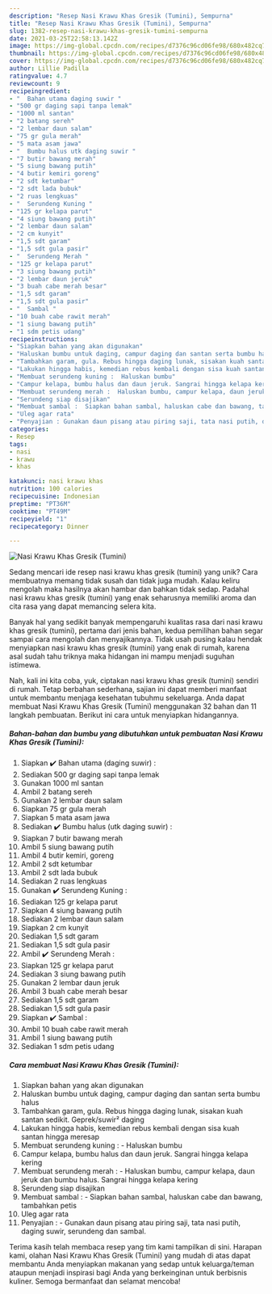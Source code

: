 ```yaml
---
description: "Resep Nasi Krawu Khas Gresik (Tumini), Sempurna"
title: "Resep Nasi Krawu Khas Gresik (Tumini), Sempurna"
slug: 1382-resep-nasi-krawu-khas-gresik-tumini-sempurna
date: 2021-03-25T22:58:13.142Z
image: https://img-global.cpcdn.com/recipes/d7376c96cd06fe98/680x482cq70/nasi-krawu-khas-gresik-tumini-foto-resep-utama.jpg
thumbnail: https://img-global.cpcdn.com/recipes/d7376c96cd06fe98/680x482cq70/nasi-krawu-khas-gresik-tumini-foto-resep-utama.jpg
cover: https://img-global.cpcdn.com/recipes/d7376c96cd06fe98/680x482cq70/nasi-krawu-khas-gresik-tumini-foto-resep-utama.jpg
author: Lillie Padilla
ratingvalue: 4.7
reviewcount: 9
recipeingredient:
- "  Bahan utama daging suwir "
- "500 gr daging sapi tanpa lemak"
- "1000 ml santan"
- "2 batang sereh"
- "2 lembar daun salam"
- "75 gr gula merah"
- "5 mata asam jawa"
- "  Bumbu halus utk daging suwir "
- "7 butir bawang merah"
- "5 siung bawang putih"
- "4 butir kemiri goreng"
- "2 sdt ketumbar"
- "2 sdt lada bubuk"
- "2 ruas lengkuas"
- "  Serundeng Kuning "
- "125 gr kelapa parut"
- "4 siung bawang putih"
- "2 lembar daun salam"
- "2 cm kunyit"
- "1,5 sdt garam"
- "1,5 sdt gula pasir"
- "  Serundeng Merah "
- "125 gr kelapa parut"
- "3 siung bawang putih"
- "2 lembar daun jeruk"
- "3 buah cabe merah besar"
- "1,5 sdt garam"
- "1,5 sdt gula pasir"
- "  Sambal "
- "10 buah cabe rawit merah"
- "1 siung bawang putih"
- "1 sdm petis udang"
recipeinstructions:
- "Siapkan bahan yang akan digunakan"
- "Haluskan bumbu untuk daging, campur daging dan santan serta bumbu halus"
- "Tambahkan garam, gula. Rebus hingga daging lunak, sisakan kuah santan sedikit. Geprek/suwir² daging"
- "Lakukan hingga habis, kemedian rebus kembali dengan sisa kuah santan hingga meresap"
- "Membuat serundeng kuning :  Haluskan bumbu"
- "Campur kelapa, bumbu halus dan daun jeruk. Sangrai hingga kelapa kering"
- "Membuat serundeng merah :  Haluskan bumbu, campur kelapa, daun jeruk dan bumbu halus. Sangrai hingga kelapa kering"
- "Serundeng siap disajikan"
- "Membuat sambal :  Siapkan bahan sambal, haluskan cabe dan bawang, tambahkan petis"
- "Uleg agar rata"
- "Penyajian : Gunakan daun pisang atau piring saji, tata nasi putih, daging suwir, serundeng dan sambal."
categories:
- Resep
tags:
- nasi
- krawu
- khas

katakunci: nasi krawu khas 
nutrition: 100 calories
recipecuisine: Indonesian
preptime: "PT36M"
cooktime: "PT49M"
recipeyield: "1"
recipecategory: Dinner

---
```



![Nasi Krawu Khas Gresik (Tumini)](https://img-global.cpcdn.com/recipes/d7376c96cd06fe98/680x482cq70/nasi-krawu-khas-gresik-tumini-foto-resep-utama.jpg)

Sedang mencari ide resep nasi krawu khas gresik (tumini) yang unik? Cara membuatnya memang tidak susah dan tidak juga mudah. Kalau keliru mengolah maka hasilnya akan hambar dan bahkan tidak sedap. Padahal nasi krawu khas gresik (tumini) yang enak seharusnya memiliki aroma dan cita rasa yang dapat memancing selera kita.



Banyak hal yang sedikit banyak mempengaruhi kualitas rasa dari nasi krawu khas gresik (tumini), pertama dari jenis bahan, kedua pemilihan bahan segar sampai cara mengolah dan menyajikannya. Tidak usah pusing kalau hendak menyiapkan nasi krawu khas gresik (tumini) yang enak di rumah, karena asal sudah tahu triknya maka hidangan ini mampu menjadi suguhan istimewa.


Nah, kali ini kita coba, yuk, ciptakan nasi krawu khas gresik (tumini) sendiri di rumah. Tetap berbahan sederhana, sajian ini dapat memberi manfaat untuk membantu menjaga kesehatan tubuhmu sekeluarga. Anda dapat membuat Nasi Krawu Khas Gresik (Tumini) menggunakan 32 bahan dan 11 langkah pembuatan. Berikut ini cara untuk menyiapkan hidangannya.

<!--inarticleads1-->

##### Bahan-bahan dan bumbu yang dibutuhkan untuk pembuatan Nasi Krawu Khas Gresik (Tumini):

1. Siapkan  ✔️ Bahan utama (daging suwir) :
1. Sediakan 500 gr daging sapi tanpa lemak
1. Gunakan 1000 ml santan
1. Ambil 2 batang sereh
1. Gunakan 2 lembar daun salam
1. Siapkan 75 gr gula merah
1. Siapkan 5 mata asam jawa
1. Sediakan  ✔️ Bumbu halus (utk daging suwir) :
1. Siapkan 7 butir bawang merah
1. Ambil 5 siung bawang putih
1. Ambil 4 butir kemiri, goreng
1. Ambil 2 sdt ketumbar
1. Ambil 2 sdt lada bubuk
1. Sediakan 2 ruas lengkuas
1. Gunakan  ✔️ Serundeng Kuning :
1. Sediakan 125 gr kelapa parut
1. Siapkan 4 siung bawang putih
1. Sediakan 2 lembar daun salam
1. Siapkan 2 cm kunyit
1. Sediakan 1,5 sdt garam
1. Sediakan 1,5 sdt gula pasir
1. Ambil  ✔️ Serundeng Merah :
1. Siapkan 125 gr kelapa parut
1. Sediakan 3 siung bawang putih
1. Gunakan 2 lembar daun jeruk
1. Ambil 3 buah cabe merah besar
1. Sediakan 1,5 sdt garam
1. Sediakan 1,5 sdt gula pasir
1. Siapkan  ✔️ Sambal :
1. Ambil 10 buah cabe rawit merah
1. Ambil 1 siung bawang putih
1. Sediakan 1 sdm petis udang




<!--inarticleads2-->

##### Cara membuat Nasi Krawu Khas Gresik (Tumini):

1. Siapkan bahan yang akan digunakan
1. Haluskan bumbu untuk daging, campur daging dan santan serta bumbu halus
1. Tambahkan garam, gula. Rebus hingga daging lunak, sisakan kuah santan sedikit. Geprek/suwir² daging
1. Lakukan hingga habis, kemedian rebus kembali dengan sisa kuah santan hingga meresap
1. Membuat serundeng kuning :  - Haluskan bumbu
1. Campur kelapa, bumbu halus dan daun jeruk. Sangrai hingga kelapa kering
1. Membuat serundeng merah :  - Haluskan bumbu, campur kelapa, daun jeruk dan bumbu halus. Sangrai hingga kelapa kering
1. Serundeng siap disajikan
1. Membuat sambal :  - Siapkan bahan sambal, haluskan cabe dan bawang, tambahkan petis
1. Uleg agar rata
1. Penyajian : - Gunakan daun pisang atau piring saji, tata nasi putih, daging suwir, serundeng dan sambal.




Terima kasih telah membaca resep yang tim kami tampilkan di sini. Harapan kami, olahan Nasi Krawu Khas Gresik (Tumini) yang mudah di atas dapat membantu Anda menyiapkan makanan yang sedap untuk keluarga/teman ataupun menjadi inspirasi bagi Anda yang berkeinginan untuk berbisnis kuliner. Semoga bermanfaat dan selamat mencoba!
